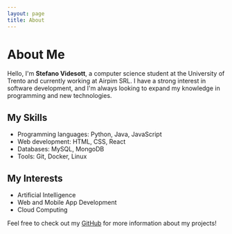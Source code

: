 ```yaml
---
layout: page
title: About
---
```


# About Me

Hello, I'm **Stefano Videsott**, a computer science student at the University of Trento and currently working at Airpim SRL. I have a strong interest in software development, and I'm always looking to expand my knowledge in programming and new technologies.

## My Skills
- Programming languages: Python, Java, JavaScript
- Web development: HTML, CSS, React
- Databases: MySQL, MongoDB
- Tools: Git, Docker, Linux

## My Interests
- Artificial Intelligence
- Web and Mobile App Development
- Cloud Computing

Feel free to check out my [GitHub](https://github.com/StefanoVidesott) for more information about my projects!
